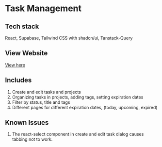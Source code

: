 <base target="_blank">

# Task Management

## Tech stack
React, Supabase, Tailwind CSS with shadcn/ui, Tanstack-Query

## View Website
<a href="https://task-management-zeta-three.vercel.app/" target="_blank" >View here</a>

## Includes
1. Create and edit tasks and projects 
2. Organizing tasks in projects, adding tags, setting expiration dates
3. Filter by status, title and tags
4. Different pages for different expiration dates, (today, upcoming, expired)


## Known Issues

1. The react-select component in create and edit task dialog causes tabbing not to work.
